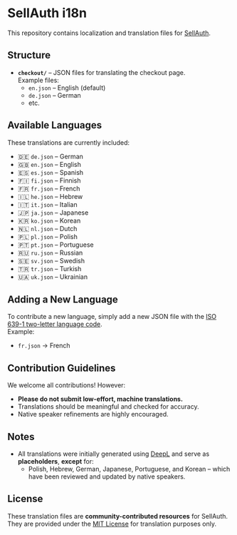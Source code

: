 # SellAuth i18n 

This repository contains localization and translation files for [SellAuth](https://sellauth.com).

## Structure

- **`checkout/`** – JSON files for translating the checkout page.  
  Example files:
  - `en.json` – English (default)
  - `de.json` – German
  - etc.

## Available Languages

These translations are currently included:

- 🇩🇪 `de.json` – German
- 🇬🇧 `en.json` – English
- 🇪🇸 `es.json` – Spanish
- 🇫🇮 `fi.json` – Finnish
- 🇫🇷 `fr.json` – French
- 🇮🇱 `he.json` – Hebrew
- 🇮🇹 `it.json` – Italian
- 🇯🇵 `ja.json` – Japanese
- 🇰🇷 `ko.json` – Korean
- 🇳🇱 `nl.json` – Dutch
- 🇵🇱 `pl.json` – Polish
- 🇵🇹 `pt.json` – Portuguese
- 🇷🇺 `ru.json` – Russian
- 🇸🇪 `sv.json` – Swedish
- 🇹🇷 `tr.json` – Turkish
- 🇺🇦 `uk.json` – Ukrainian

## Adding a New Language

To contribute a new language, simply add a new JSON file with the [ISO 639-1 two-letter language code](https://en.wikipedia.org/wiki/List_of_ISO_639-1_codes).  
Example:  
- `fr.json` → French

## Contribution Guidelines

We welcome all contributions! However:
- **Please do not submit low-effort, machine translations.**
- Translations should be meaningful and checked for accuracy.
- Native speaker refinements are highly encouraged.

## Notes

- All translations were initially generated using [DeepL](https://deepl.com) and serve as **placeholders**, **except** for:  
  - Polish, Hebrew, German, Japanese, Portuguese, and Korean – which have been reviewed and updated by native speakers.  

## License

These translation files are **community-contributed resources** for SellAuth.  
They are provided under the [MIT License](https://opensource.org/licenses/MIT) for translation purposes only.